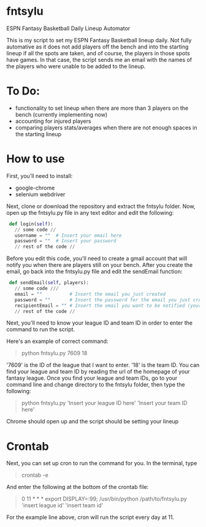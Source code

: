 # fntsylu
ESPN Fantasy Basketball Daily Lineup Automator

This is my script to set my ESPN Fantasy Basketball lineup daily. Not fully automative as it does not add players off 
the bench and into the starting lineup if all the spots are taken, and of course, the players in those spots have games.
In that case, the script sends me an email with the names of the players who were unable to be added to the lineup.

# To Do:
 - functionality to set lineup when there are more than 3 players on the bench (currently implementing now)
 - accounting for injured players
 - comparing players stats/averages when there are not enough spaces in the starting lineup

# How to use

First, you'll need to install:
 - google-chrome
 - selenium webdriver

Next, clone or download the repository and extract the fntsylu folder. Now, open up the fntsylu.py file in any text editor and edit the following:
```python
 def login(self):
   // some code //
   username = ""  # Insert your email here
   password = ""  # Insert your password
   // rest of the code //
```
Before you edit this code, you'll need to create a gmail account that will notify you when there are players still on your bench. After you create the email, go back into the fntsylu.py file and edit the sendEmail function:
```python
 def sendEmail(self, players):
   // some code ///
   email = ""          # Insert the email you just created
   password = ""       # Insert the password for the email you just created
   recipientEmail = "" # Insert the email you want to be notified (your personal email)
   // rest of the code //
```
Next, you'll need to know your league ID and team ID in order to enter the command to run the script. 

Here's an example of correct command:
 > python fntsylu.py 7609 18

'7609' is the ID of the league that I want to enter. '18' is the team ID. You can find your league and team ID by reading the url of the homepage of your fantasy league. Once you find your league and team IDs, go to your command line and change directory to the fntsylu folder, then type the following:
 > python fntsylu.py 'Insert your league ID here' 'Insert your team ID here'

Chrome should open up and the script should be setting your lineup

# Crontab

Next, you can set up cron to run the command for you. In the terminal, type 
 > crontab -e 

And enter the following at the bottom of the crontab file:
 > 0 11 * * * export DISPLAY=:99; /usr/bin/python /path/to/fntsylu.py 'insert league id' 'insert team id'

For the example line above, cron will run the script every day at 11. 

